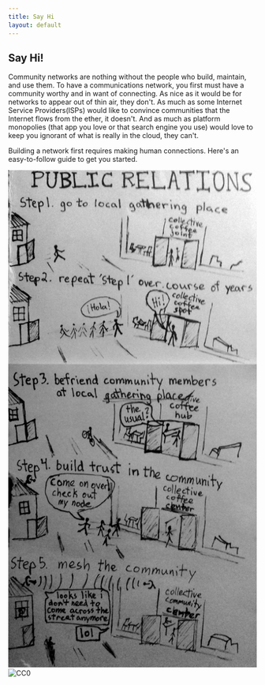 ```yaml
---
title: Say Hi 
layout: default
---
```

## Say Hi!

Community networks are nothing without the people who build, maintain, and use them. To have a communications network, you first must have a community worthy and in want of connecting. As nice as it would be for networks to appear out of thin air, they don't. As much as some Internet Service Providers(ISPs) would like to convince communities that the Internet flows from the ether, it doesn't. And as much as platform monopolies (that app you love or that search engine you use) would love to keep you ignorant of what is really in the cloud, they can't.

Building a network first requires making human connections. Here's an easy-to-follow guide to get you started.  

![pr](./images/pr.jpg)  
![CC0](https://licensebuttons.net/p/zero/1.0/88x31.png)
 
